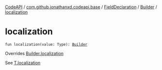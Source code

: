 [CodeAPI](../../../index.md) / [com.github.jonathanxd.codeapi.base](../../index.md) / [FieldDeclaration](../index.md) / [Builder](index.md) / [localization](.)

# localization

`fun localization(value: Type): `[`Builder`](index.md)

Overrides [Builder.localization](../../-field-base/-builder/localization.md)

See [T.localization](#)

